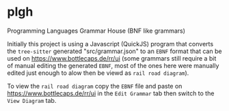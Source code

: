# plgh
Programming Languages Grammar House (BNF like grammars)

Initially this project is using a Javascript (QuickJS) program that converts the  `tree-sitter` generated "src/grammar.json" to an
`EBNF` format that can be used on https://www.bottlecaps.de/rr/ui (some grammars still require a bit of manual editing the generated `EBNF`, most of the ones here were manually edited just enough to alow then be viewd as `rail road diagram`).

To view the `rail road diagram` copy the `EBNF` file and paste on https://www.bottlecaps.de/rr/ui in the `Edit Grammar` tab then switch to the `View Diagram` tab.
